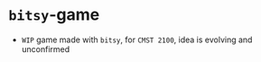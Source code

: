 # `bitsy`-game

* `WIP` game made with `bitsy`, for `CMST 2100`, idea is evolving and unconfirmed


